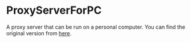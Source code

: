 # ProxyServerForPC
A proxy server that can be run on a personal computer.
You can find the original version from [here](http://www.mentalis.org/soft/projects/proxy/).
